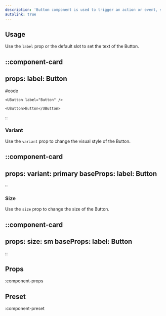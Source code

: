 ```yaml
---
description: 'Button component is used to trigger an action or event, such as submitting a form, opening a Dialog, canceling an action, or performing a delete operation.'
autolink: true
---
```


## Usage

Use the `label` prop or the default slot to set the text of the Button.

::component-card
---
props:
  label: Button
---

#code
```vue
<UButton label="Button" />

<UButton>Button</UButton>
```
::

### Variant

Use the `variant` prop to change the visual style of the Button.

::component-card
---
props:
  variant: primary
baseProps:
  label: Button
---

::
### Size

Use the `size` prop to change the size of the Button.

::component-card
---
props:
  size: sm
baseProps:
  label: Button
---
::

## Props

:component-props

## Preset

:component-preset
